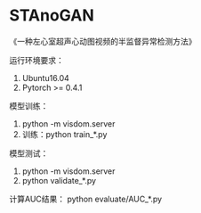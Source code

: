 # STAnoGAN
《一种左心室超声心动图视频的半监督异常检测方法》

运行环境要求：
1. Ubuntu16.04
2. Pytorch >= 0.4.1


模型训练：
1. python -m visdom.server
2. 训练：python train_*.py


模型测试：
1. python -m visdom.server
2. python validate_*.py

计算AUC结果：
python evaluate/AUC_*.py
